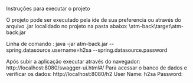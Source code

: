 Instruções para executar o projeto

O projeto pode ser executado pela ide de sua preferencia ou através do arquivo .jar localidado no projeto na pasta abaixo:
\atm-back\target\atm-back.jar

Linha de comando : java -jar atm-back.jar --spring.datasource.username=h2sa --spring.datasource.password
 
Após subir a aplicação executar através do navegador: http://localhost:8080/swagger-ui.html#/
Para acessar o banco de dados e verificar os dados: http://localhost:8080/h2
User Name: h2sa Password: 

